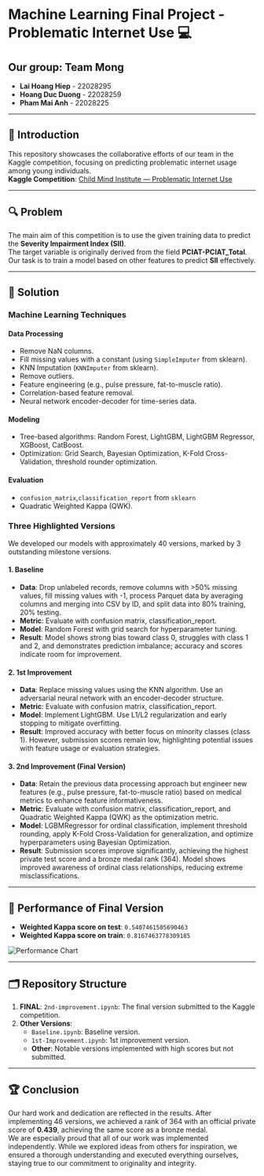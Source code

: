 # Machine Learning Final Project - Problematic Internet Use 💻

## Our group: Team Mong

- **Lai Hoang Hiep** - 22028295  
- **Hoang Duc Duong** - 22028259  
- **Pham Mai Anh** - 22028225  

---

## 📃 Introduction

This repository showcases the collaborative efforts of our team in the Kaggle competition, focusing on predicting problematic internet usage among young individuals.  
**Kaggle Competition**: [Child Mind Institute — Problematic Internet Use](https://www.kaggle.com/competitions/child-mind-institute-problematic-internet-use)

---

## 🔍 Problem

The main aim of this competition is to use the given training data to predict the **Severity Impairment Index (SII)**.  
The target variable is originally derived from the field **PCIAT-PCIAT_Total**. Our task is to train a model based on other features to predict **SII** effectively.

---

## 🚀 Solution

### Machine Learning Techniques

#### Data Processing
- Remove NaN columns.
- Fill missing values with a constant (using `SimpleImputer` from sklearn).
- KNN Imputation (`KNNImputer` from sklearn).
- Remove outliers.
- Feature engineering (e.g., pulse pressure, fat-to-muscle ratio).
- Correlation-based feature removal.
- Neural network encoder-decoder for time-series data.

#### Modeling
- Tree-based algorithms: Random Forest, LightGBM, LightGBM Regressor, XGBoost, CatBoost.
- Optimization: Grid Search, Bayesian Optimization, K-Fold Cross-Validation, threshold rounder optimization.

#### Evaluation
- `confusion_matrix`,`classification_report` from `sklearn`
- Quadratic Weighted Kappa (QWK).

### Three Highlighted Versions

We developed our models with approximately 40 versions, marked by 3 outstanding milestone versions.  

#### 1. Baseline
- **Data**: Drop unlabeled records, remove columns with >50% missing values, fill missing values with -1, process Parquet data by averaging columns and merging into CSV by ID, and split data into 80% training, 20% testing.
- **Metric**: Evaluate with confusion matrix, classification_report.
- **Model**: Random Forest with grid search for hyperparameter tuning.
- **Result**: Model shows strong bias toward class 0, struggles with class 1 and 2, and demonstrates prediction imbalance; accuracy and scores indicate room for improvement.

#### 2. 1st Improvement
- **Data**: Replace missing values using the KNN algorithm. Use an adversarial neural network with an encoder-decoder structure.
- **Metric**: Evaluate with confusion matrix, classification_report.
- **Model**: Implement LightGBM. Use L1/L2 regularization and early stopping to mitigate overfitting.
- **Result**: Improved accuracy with better focus on minority classes (class 1). However, submission scores remain low, highlighting potential issues with feature usage or evaluation strategies.

#### 3. 2nd Improvement (Final Version)
- **Data**: Retain the previous data processing approach but engineer new features (e.g., pulse pressure, fat-to-muscle ratio) based on medical metrics to enhance feature informativeness.
- **Metric**: Evaluate with confusion matrix, classification_report, and Quadratic Weighted Kappa (QWK) as the optimization metric.
- **Model**: LGBMRegressor for ordinal classification, implement threshold rounding, apply K-Fold Cross-Validation for generalization, and optimize hyperparameters using Bayesian Optimization.
- **Result**: Submission scores improve significantly, achieving the highest private test score and a bronze medal rank (364). Model shows improved awareness of ordinal class relationships, reducing extreme misclassifications.

---

## 🎯 Performance of Final Version

- **Weighted Kappa score on test**: `0.5407461505690463`  
- **Weighted Kappa score on train**: `0.8167463778309185`  

![Performance Chart](https://github.com/user-attachments/assets/3dbfc366-fc83-4189-9b65-da839e8d36ab)

---

## 🗂 Repository Structure

1. **FINAL**: `2nd-improvement.ipynb`: The final version submitted to the Kaggle competition.
2. **Other Versions**:
   - `Baseline.ipynb`: Baseline version.
   - `1st-Improvement.ipynb`: 1st improvement version.
   - **Other**: Notable versions implemented with high scores but not submitted.

---

## 🏆 Conclusion

Our hard work and dedication are reflected in the results. After implementing 46 versions, we achieved a rank of 364 with an official private score of **0.439**, achieving the same score as a bronze medal.  
We are especially proud that all of our work was implemented independently. While we explored ideas from others for inspiration, we ensured a thorough understanding and executed everything ourselves, staying true to our commitment to originality and integrity.
